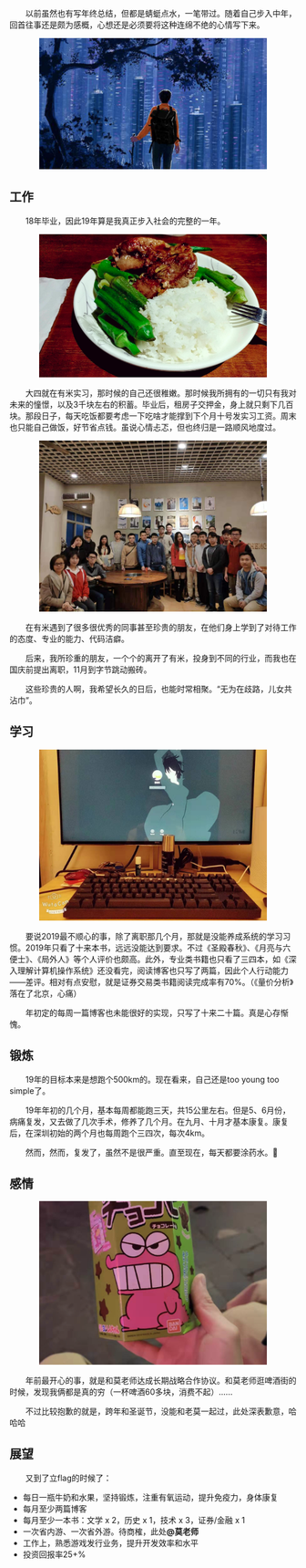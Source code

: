 &#8195;&#8195;以前虽然也有写年终总结，但都是蜻蜓点水，一笔带过。随着自己步入中年，回首往事还是颇为感概，心想还是必须要将这种连绵不绝的心情写下来。

<p align="center">
<img src="./source/任我行.png" alt="《任我行》——陈奕迅" width="400"/>
</p>

## 工作

&#8195;&#8195;18年毕业，因此19年算是我真正步入社会的完整的一年。

<p align="center">
<img src="./source/塞纳河公寓的午餐.png" alt="塞纳河公寓的午餐" width="400"/>
</p>

&#8195;&#8195;大四就在有米实习，那时候的自己还很稚嫩。那时候我所拥有的一切只有我对未来的憧憬，以及3千块左右的积蓄。毕业后，租房子交押金，身上就只剩下几百块。那段日子，每天吃饭都要考虑一下吃啥才能撑到下个月十号发实习工资。周末也只能自己做饭，好节省点钱。虽说心情忐忑，但也终归是一路顺风地度过。

<p align="center">
<img src="./source/有米ADN.jpeg" alt="有米ADN" width="400"/>
</p>
&#8195;&#8195;在有米遇到了很多很优秀的同事甚至珍贵的朋友，在他们身上学到了对待工作的态度、专业的能力、代码洁癖。

&#8195;&#8195;后来，我所珍重的朋友，一个个的离开了有米，投身到不同的行业，而我也在国庆前提出离职，11月到字节跳动搬砖。

&#8195;&#8195;这些珍贵的人啊，我希望长久的日后，也能时常相聚。“无为在歧路，儿女共沾巾”。

## 学习

<p align="center">
<img src="./source/塞纳河公寓.jpeg" alt="塞纳河公寓" width="400"/>
</p>
&#8195;&#8195;要说2019最不顺心的事，除了离职那几个月，那就是没能养成系统的学习习惯。2019年只看了十来本书，远远没能达到要求。不过《圣殿春秋》、《月亮与六便士》、《局外人》等个人评价也颇高。此外，专业类书籍也只看了三四本，如《深入理解计算机操作系统》还没看完，阅读博客也只写了两篇，因此个人行动能力——差评。相对有点安慰，就是证券交易类书籍阅读完成率有70%。（《量价分析》落在了北京，心痛）

&#8195;&#8195;年初定的每周一篇博客也未能很好的实现，只写了十来二十篇。真是心存惭愧。

## 锻炼

&#8195;&#8195;19年的目标本来是想跑个500km的。现在看来，自己还是too young too simple了。

&#8195;&#8195;19年年初的几个月，基本每周都能跑三天，共15公里左右。但是5、6月份，病痛复发，又去做了几次手术，修养了几个月。在九月、十月才基本康复。康复后，在深圳初始的两个月也每周跑个三四次，每次4km。

&#8195;&#8195;然而，然而，复发了，虽然不是很严重。直至现在，每天都要涂药水。🤮

## 感情
<p align="center">
<img src="./source/和莫老师在啤酒街.png" alt="和莫老师在啤酒街" width="400"/>
</p>

&#8195;&#8195;年前最开心的事，就是和莫老师达成长期战略合作协议。和莫老师逛啤酒街的时候，发现我俩都是真的穷（一杯啤酒60多块，消费不起）......

&#8195;&#8195;不过比较抱歉的就是，跨年和圣诞节，没能和老莫一起过，此处深表歉意，哈哈哈

## 展望

&#8195;&#8195;又到了立flag的时候了：
- 每日一瓶牛奶和水果，坚持锻炼，注重有氧运动，提升免疫力，身体康复
- 每月至少两篇博客
- 每月至少一本书：文学 x 2，历史 x 1，技术 x 3，证券/金融 x 1
- 一次省内游、一次省外游。待商榷，此处<strong>@莫老师</strong>
- 工作上，熟悉游戏发行业务，提升开发效率和水平
- 投资回报率25+%